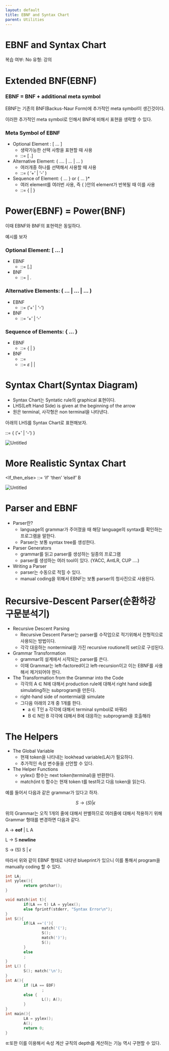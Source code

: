 ```yaml
---
layout: default
title: EBNF and Syntax Chart
parent: Utilities
---
```

# EBNF and Syntax Chart

복습 여부: No
유형: 강의

# Extended BNF(EBNF)

### EBNF = BNF + additional meta symbol

EBNF는 기존의 BNF(Backus-Naur Form)에 추가적인 meta symbol이 생긴것이다.

이러한 추가적인 meta symbol로 인해서 BNF에 비해서 표현을 생략할 수 있다.

### Meta Symbol of EBNF

- Optional Element : [ … ]
    - 생략가능한 선택 사항을 표현할 때 사용
    - <number> ::= <digit>[ .<digit>]
- Alternative Element: ( …. | … | … )
    - 여러개중 하나를 선택해서 사용할 때 사용
    - <signed number> ::= ( ‘+’ | ‘-’ )<number>
- Sequence of Element: { … } or { … }*
    - 여러 element를 여러번 사용, 즉 { }안의 element가 반복될 때 이를 사용
    - <identifier> ::= <letter>{<letter> | <digit>}

# Power(EBNF) = Power(BNF)

이때 EBNF와 BNF의 표현력은 동일하다.

예시를 보자

### Optional Element: [ … ]

- EBNF
    - <number> ::= <digits>[.<digits>]
- BNF
    - <number> ::= <digits> | <digits>.<digits>

### Alternative Elements: ( … | … | … )

- EBNF
    - <signed number> ::= (’+’ | ‘-’)<number>
- BNF
    - <signed number> ::= ‘+’<number> | ‘-’<number>

### Sequence of Elements: { … }

- EBNF
    - <identifier> ::= <letter>{ <letter> | <digit> }
- BNF
    - <identifier> ::= <letter><lds>
    - <lds> ::= $\varepsilon$  | <letter><lds> | <digit><lds>
    

# Syntax Chart(Syntax Diagram)

- Syntax Chart는 Syntatic rule의 graphical 표현이다.
- LHS(Left Hand Side) is given at the beginning of the arrow
- 원은 terminal, 사각형은 non terminal을 나타낸다.

아래의 LHS를 Syntax Chart로 표현해보자.

<expr> ::= <term> { (’+’ | ‘-’) <term> }

![Untitled](EBNF%20and%20Syntax%20Chart%203209a6ec5abb49a3b52f25b37431d157/Untitled.png)

# More Realistic Syntax Chart

<If_then_else> ::= ‘if’ <Boolean Expression> ‘then’ <Compound> ‘elseif’ B

![Untitled](EBNF%20and%20Syntax%20Chart%203209a6ec5abb49a3b52f25b37431d157/Untitled%201.png)

# Parser and EBNF

- Parser란?
    - language의 grammar가 주어졌을 때 해당 language의 syntax를 확인하는 프로그램을 말한다.
    - Parser는 보통 syntax tree를 생성한다.
- Parser Generators
    - grammar를 읽고 parser를 생성하는 일종의 프로그램
    - parser를 생성하는 여러 tool이 있다. (YACC, AntLR, CUP ….)
- Writing a Parser
    - parser는 수동으로 적힐 수 있다.
    - manual coding을 위해서 EBNF는 보통 parser의 청사진으로 사용된다.
    

# Recursive-Descent Parser(순환하강 구문분석기)

- Recursive Descent Parsing
    - Recursive Descent Parser는 parser를 수작업으로 적기위해서 전형적으로 사용되는 방법이다.
    - 각각 대응하는 nonterminal을 가진 recursive routione의 set으로 구성된다.
- Grammar Transformation
    - grammar의 설계에서 시작되는 parser를 쓴다.
    - 이때 Grammar는 left-factored이고 left-recursion이고 이는 EBNF를 사용해서 제거되어야 한다.
- The Transformation from the Grammar into the Code
    - 각각의 A $\in$ N에 대해서 production rule에 대해서 right hand side를 simulating하는 subprogram을 만든다.
    - right-hand side of nontermial을 simulate
    - 그다음 아래의 2개 중 1개를 한다.
        - a $\in$ T인 a 각각에 대해서 terminal symbol로 바꿔라
        - B $\in$ N인 B 각각에 대해서 B에 대응하는 subprogram을 호출해라

# The Helpers

- The Global Variable
    - 현재 token을 나타내는 lookhead variable(LA)가 필요하다.
    - 추가적인 속성 변수들을 선언할 수 있다.
- The Helper Functions
    - yylex() 함수는 next token(terminal)을 반환한다.
    - match(int t) 함수는 현재 token t를 test하고 다음 token을 읽는다.

예를 들어서 다음과 같은 grammar가 있다고 하자.

$$
S \rightarrow (S) | \epsilon
$$

위의 Grammar는 오직 1개의 줄에 대해서 판별하므로 여러줄에 대해서 적용하기 위해 Grammar 형태를 변경하면 다음과 같다.

A → **eof** | L A

L → S **newline**

S → (S) S | $\epsilon$

따라서 위와 같이 EBNF 형태로 나타낸 blueprint가 있으니 이를 통해서 program을 manually coding 할 수 있다.

```cpp
int LA;
int yylex(){
		return getchar();
}

void match(int t){
		if(LA == t) LA = yylex();
		else fprintf(stderr, "Syntax Error\n");
}
int S(){
		if(LA =='('){
				match('(');
				S();
				match(')');
				S();
		}
		else 
		;
}
int L() {
		S(); match('\n');
}
int A(){
		if (LA == EOF)
				;
		else {
				L(); A();
		}
}
int main(){
		LA = yylex();
		A();
		return 0;
}
```

ㄸ또한 이를 이용해서 속성 계산 규칙의 depth를 계산하는 기능 역시 구현할 수 있다.

```cpp

```
